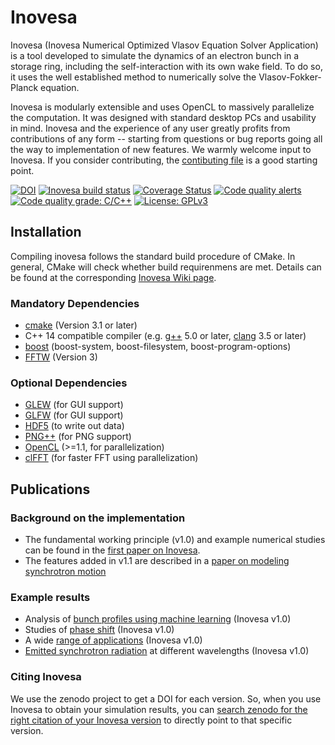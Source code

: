 Inovesa
=======

Inovesa (Inovesa Numerical Optimized Vlasov Equation Solver Application) is
a tool developed to simulate the dynamics of an electron bunch in a storage
ring, including the self-interaction with its own wake field.
To do so, it  uses the well established method to numerically solve the
Vlasov-Fokker-Planck equation.

Inovesa is modularly extensible and uses OpenCL to massively parallelize the
computation. It was designed with standard desktop PCs and usability in mind.
Inovesa and the experience of any user greatly profits from contributions of
any form -- starting from questions or bug reports going all the way to
implementation of new features. We warmly welcome input to Inovesa.
If you consider contributing, the [contibuting file](CONTRIBUTING.md)
is a good starting point.

[![DOI](https://zenodo.org/badge/73905339.svg)](https://zenodo.org/badge/latestdoi/73905339)
[![Inovesa build status](https://travis-ci.com/Inovesa/Inovesa.svg?branch=develop)](https://travis-ci.com/Inovesa/Inovesa/branches)
[![Coverage Status](https://coveralls.io/repos/github/Inovesa/Inovesa/badge.svg?branch=develop)](https://coveralls.io/github/Inovesa/Inovesa)
[![Code quality alerts](https://img.shields.io/lgtm/alerts/g/Inovesa/Inovesa.svg?logo=lgtm&logoWidth=18)](https://lgtm.com/projects/g/Inovesa/Inovesa/alerts/)
[![Code quality grade: C/C++](https://img.shields.io/lgtm/grade/cpp/g/Inovesa/Inovesa.svg?logo=lgtm&logoWidth=18)](https://lgtm.com/projects/g/Inovesa/Inovesa/context:cpp)
[![License: GPLv3](https://img.shields.io/github/license/Inovesa/Inovesa.svg)](https://github.com/Inovesa/Inovesa/blob/master/LICENSE)


Installation
------------

Compiling inovesa follows the standard build procedure of CMake.
In general, CMake will check whether build requirenmens are met.
Details can be found at the corresponding [Inovesa Wiki page](https://github.com/Inovesa/Inovesa/wiki/Installation).

### Mandatory Dependencies
* [cmake](https://cmake.org/) (Version 3.1 or later)
* C++ 14 compatible compiler (e.g. [g++](https://gcc.gnu.org/) 5.0 or later, [clang](http://clang.llvm.org/) 3.5 or later)
* [boost](http://www.boost.org/) (boost-system, boost-filesystem, boost-program-options)
* [FFTW](http://fftw.org/) (Version 3)

### Optional Dependencies
* [GLEW](https://www.opengl.org/sdk/libs/GLEW/) (for GUI support)
* [GLFW](http://www.glfw.org/) (for GUI support)
* [HDF5](https://www.hdfgroup.org/downloads/hdf5/) (to write out data)
* [PNG++](http://www.nongnu.org/pngpp/) (for PNG support)
* [OpenCL](https://www.khronos.org/opencl/) (>=1.1, for parallelization)
* [clFFT](https://github.com/clMathLibraries/clFFT) (for faster FFT using parallelization)



Publications
------------

### Background on the implementation

* The fundamental working principle (v1.0) and example numerical studies can be found in the [first paper on Inovesa][2].
* The features added in v1.1 are described in a [paper on modeling synchrotron motion][3]


### Example results

* Analysis of [bunch profiles using machine learning][4] (Inovesa v1.0)
* Studies of [phase shift][5] (Inovesa v1.0)
* A wide [range of applications][6] (Inovesa v1.0)
* [Emitted synchrotron radiation][7] at different wavelengths (Inovesa v1.0)


### Citing Inovesa

We use the zenodo project to get a DOI for each version. So, when you use
Inovesa to obtain your simulation results, you can
[search zenodo for the right citation of your Inovesa version](https://zenodo.org/search?page=1&size=20&q=conceptrecid:597356&all_versions&sort=-version)
to directly point to that specific version.



[1]: CONTRIBUTING.md
"Information on contributing to Inovesa"

[2]: https://journals.aps.org/prab/abstract/10.1103/PhysRevAccelBeams.20.030704 "Parallelized Vlasov-Fokker-Planck solver for desktop personal computers"

[3]: http://iopscience.iop.org/article/10.1088/1742-6596/1067/6/062025/meta "Elaborated Modeling of Synchrotron Motion in Vlasov-Fokker-Planck Solvers"

[4]: https://doi.org/10.18429/JACoW-IPAC2018-THPAK030 "Studies of Longitudinal Dynamics in the Micro-Bunching Instability Using Machine Learning"

[5]: https://doi.org/10.18429/JACoW-IPAC2018-WEPAL028 "Study of the Influence of the CSR Impedance on the Synchronous Phase Shift at KARA"

[6]: https://doi.org/10.5445/ir/1000084466 "Simulation and measurement of the dynamics of ultra-short electron bunch profiles for the generation of coherent THz radiation"

[7]: https://doi.org/10.1103/PhysRevAccelBeams.21.110705 "Continuous bunch-by-bunch spectroscopic investigation of the microbunching instability"
